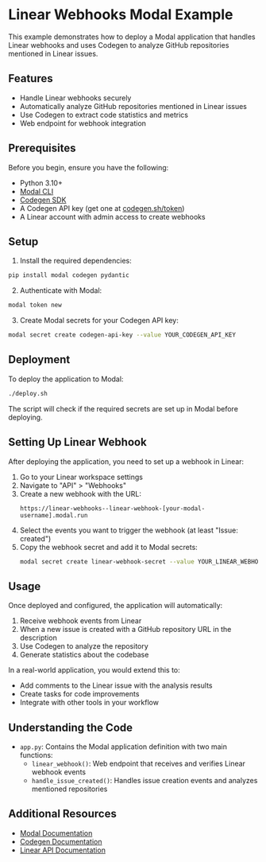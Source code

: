 # Linear Webhooks Modal Example

This example demonstrates how to deploy a Modal application that handles Linear webhooks and uses Codegen to analyze GitHub repositories mentioned in Linear issues.

## Features

- Handle Linear webhooks securely
- Automatically analyze GitHub repositories mentioned in Linear issues
- Use Codegen to extract code statistics and metrics
- Web endpoint for webhook integration

## Prerequisites

Before you begin, ensure you have the following:
- Python 3.10+
- [Modal CLI](https://modal.com/docs/guide/cli-reference)
- [Codegen SDK](https://docs.codegen.com)
- A Codegen API key (get one at [codegen.sh/token](https://www.codegen.sh/token))
- A Linear account with admin access to create webhooks

## Setup

1. Install the required dependencies:

```bash
pip install modal codegen pydantic
```

2. Authenticate with Modal:

```bash
modal token new
```

3. Create Modal secrets for your Codegen API key:

```bash
modal secret create codegen-api-key --value YOUR_CODEGEN_API_KEY
```

## Deployment

To deploy the application to Modal:

```bash
./deploy.sh
```

The script will check if the required secrets are set up in Modal before deploying.

## Setting Up Linear Webhook

After deploying the application, you need to set up a webhook in Linear:

1. Go to your Linear workspace settings
2. Navigate to "API" > "Webhooks"
3. Create a new webhook with the URL:
   ```
   https://linear-webhooks--linear-webhook-[your-modal-username].modal.run
   ```
4. Select the events you want to trigger the webhook (at least "Issue: created")
5. Copy the webhook secret and add it to Modal secrets:
   ```bash
   modal secret create linear-webhook-secret --value YOUR_LINEAR_WEBHOOK_SECRET
   ```

## Usage

Once deployed and configured, the application will automatically:

1. Receive webhook events from Linear
2. When a new issue is created with a GitHub repository URL in the description
3. Use Codegen to analyze the repository
4. Generate statistics about the codebase

In a real-world application, you would extend this to:
- Add comments to the Linear issue with the analysis results
- Create tasks for code improvements
- Integrate with other tools in your workflow

## Understanding the Code

- `app.py`: Contains the Modal application definition with two main functions:
  - `linear_webhook()`: Web endpoint that receives and verifies Linear webhook events
  - `handle_issue_created()`: Handles issue creation events and analyzes mentioned repositories

## Additional Resources

- [Modal Documentation](https://modal.com/docs/guide)
- [Codegen Documentation](https://docs.codegen.com)
- [Linear API Documentation](https://developers.linear.app/docs/graphql/working-with-the-graphql-api)

